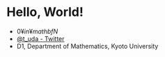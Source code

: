 # Hello, World!

- $0 ¥in ¥mathbf{N}$
- [@t_uda - Twitter](http://twitter.com/t_uda)
- D1, Department of Mathematics, Kyoto University
